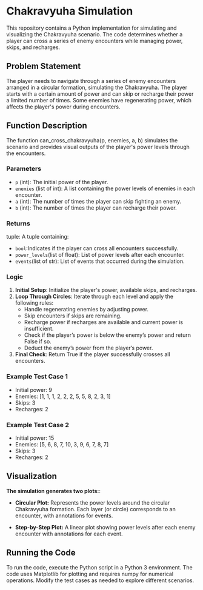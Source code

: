 # Chakravyuha Simulation

This repository contains a Python implementation for simulating and visualizing the Chakravyuha scenario. The code determines whether a player can cross a series of enemy encounters while managing power, skips, and recharges.

## Problem Statement

The player needs to navigate through a series of enemy encounters arranged in a circular formation, simulating the Chakravyuha. The player starts with a certain amount of power and can skip or recharge their power a limited number of times. Some enemies have regenerating power, which affects the player's power during encounters.

## Function Description

The function can_cross_chakravyuha(p, enemies, a, b) simulates the scenario and provides visual outputs of the player's power levels through the encounters.

### Parameters

- `p` (int): The initial power of the player.
- `enemies` (list of int): A list containing the power levels of enemies in each encounter.
- `a` (int): The number of times the player can skip fighting an enemy.
- `b` (int): The number of times the player can recharge their power.

### Returns

tuple: A tuple containing:

- `bool`:Indicates if the player can cross all encounters successfully.
- `power_levels`(list of float): List of power levels after each encounter.
- `events`(list of str): List of events that occurred during the simulation.

### Logic

1. **Initial Setup**: Initialize the player's power, available skips, and recharges.
2. **Loop Through Circles**: Iterate through each level and apply the following rules:
   - Handle regenerating enemies by adjusting power.
   - Skip encounters if skips are remaining.
   - Recharge power if recharges are available and current power is insufficient.
   - Check if the player’s power is below the enemy’s power and return False if so.
   - Deduct the enemy’s power from the player’s power.
3. **Final Check**: Return True if the player successfully crosses all encounters.


### Example Test Case 1

- Initial power: 9
- Enemies: [1, 1, 1, 2, 2, 2, 5, 5, 8, 2, 3, 1]
- Skips: 3
- Recharges: 2

### Example Test Case 2

- Initial power: 15
- Enemies: [5, 6, 8, 7, 10, 3, 9, 6, 7, 8, 7]
- Skips: 3
- Recharges: 2

## Visualization

**The simulation generates two plots:**:

- **Circular Plot:** Represents the power levels around the circular Chakravyuha formation. Each layer (or circle) corresponds to an encounter, with annotations for events.

- **Step-by-Step Plot:** A linear plot showing power levels after each enemy encounter with annotations for each event.

## Running the Code

To run the code, execute the Python script in a Python 3 environment. The code uses Matplotlib for plotting and requires numpy for numerical operations. Modify the test cases as needed to explore different scenarios.


